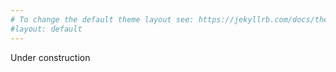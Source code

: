 ```yaml
---
# To change the default theme layout see: https://jekyllrb.com/docs/themes/#overriding-theme-defaults
#layout: default
---
```

Under construction
